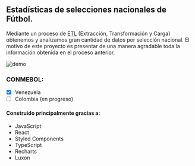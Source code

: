 ## Estadísticas de selecciones nacionales de Fútbol.

Mediante un proceso de [ETL](https://en.wikipedia.org/wiki/Extract,_transform,_load) (Extracción, Transformación y Carga) obtenemos y analizamos gran cantidad de datos por selección nacional. El motivo de este proyecto es presentar de una manera agradable toda la información obtenida en el proceso anterior.

![demo](https://media.giphy.com/media/HZcA31bnK40U3dq4Kb/giphy.gif)

### CONMEBOL:

- [x] Venezuela
- [ ] Colombia (en progreso)

#### Construido principalmente gracias a:

- JavaScript
- React
- Styled Components
- TypeScript
- Recharts
- Luxon
